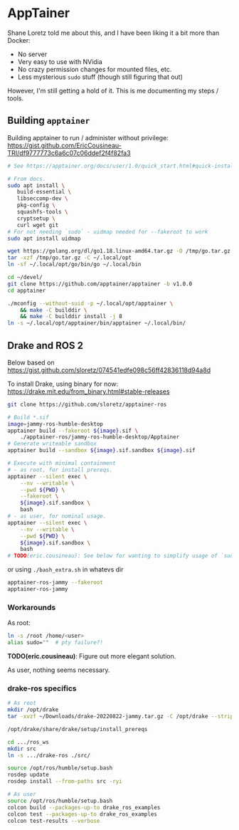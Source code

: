 # AppTainer

Shane Loretz told me about this, and I have been liking it a bit more than
Docker:

- No server
- Very easy to use with NVidia
- No crazy permission changes for mounted files, etc.
- Less mysterious `sudo` stuff (though still figuring that out)

However, I'm still getting a hold of it. This is me documenting my steps /
tools.

## Building `apptainer`

Building apptainer to run / administer without privilege: \
https://gist.github.com/EricCousineau-TRI/df9777773c6a6c07c06ddef2f4f82fa3

```sh
# See https://apptainer.org/docs/user/1.0/quick_start.html#quick-installation-steps

# From docs.
sudo apt install \
   build-essential \
   libseccomp-dev \
   pkg-config \
   squashfs-tools \
   cryptsetup \
   curl wget git
# For not needing `sudo` - uidmap needed for --fakeroot to work
sudo apt install uidmap

wget https://golang.org/dl/go1.18.linux-amd64.tar.gz -O /tmp/go.tar.gz
tar -xzf /tmp/go.tar.gz -C ~/.local/opt
ln -sf ~/.local/opt/go/bin/go ~/.local/bin

cd ~/devel/
git clone https://github.com/apptainer/apptainer -b v1.0.0
cd apptainer

./mconfig --without-suid -p ~/.local/opt/apptainer \
    && make -C builddir \
    && make -C builddir install -j 8
ln -s ~/.local/opt/apptainer/bin/apptainer ~/.local/bin/
```

## Drake and ROS 2

Below based on \
https://gist.github.com/sloretz/074541edfe098c56ff42836118d94a8d

To install Drake, using binary for now: \
https://drake.mit.edu/from_binary.html#stable-releases

```sh
git clone https://github.com/sloretz/apptainer-ros

# Build *.sif
image=jammy-ros-humble-desktop
apptainer build --fakeroot ${image}.sif \
    ./apptainer-ros/jammy-ros-humble-desktop/Apptainer
# Generate writeable sandbox
apptainer build --sandbox ${image}.sif.sandbox ${image}.sif

# Execute with minimal containment
# - as root, for install prereqs.
apptainer --silent exec \
    --nv --writable \
    --pwd ${PWD} \
    --fakeroot \
    ${image}.sif.sandbox \
    bash
# - as user, for nominal usage.
apptainer --silent exec \
    --nv --writable \
    --pwd ${PWD} \
    ${image}.sif.sandbox \
    bash
# TODO(eric.cousineau): See below for wanting to simplify usage of `sudo`.
```

or using `./bash_extra.sh` in whatevs dir

```sh
apptainer-ros-jammy --fakeroot
apptainer-ros-jammy
```

### Workarounds

As root:

```sh
ln -s /root /home/<user>
alias sudo=""  # pty failure?!
```

**TODO(eric.cousineau)**: Figure out more elegant solution.

As user, nothing seems necessary.

### drake-ros specifics

```sh
# As root
mkdir /opt/drake
tar -xvzf ~/Downloads/drake-20220822-jammy.tar.gz -C /opt/drake --strip-components=1

/opt/drake/share/drake/setup/install_prereqs

cd .../ros_ws
mkdir src
ln -s .../drake-ros ./src/

source /opt/ros/humble/setup.bash
rosdep update
rosdep install --from-paths src -ryi

# As user
source /opt/ros/humble/setup.bash
colcon build --packages-up-to drake_ros_examples
colcon test --packages-up-to drake_ros_examples
colcon test-results --verbose
```
